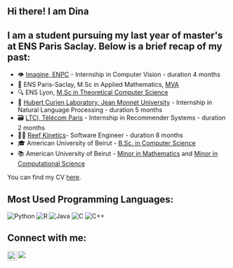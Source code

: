 ## Hi there! I am Dina

## I am a student pursuing my last year of master's at ENS Paris Saclay. Below is a brief recap of my past:

- 👁 [Imagine, ENPC](https://imagine-lab.enpc.fr) - Internship in Computer Vision - duration 4 months
- 🧠 ENS Paris-Saclay, M.Sc in Applied Mathematics, [MVA](https://www.master-mva.com)
- 🔍 ENS Lyon, [M.Sc in Theoretical Computer Science](http://informatique.ens-lyon.fr/en/academic-programs/master/master-computer-science)
- 📝 [Hubert Curien Laboratory, Jean Monnet University](https://laboratoirehubertcurien.univ-st-etienne.fr/en/teams/data-intelligence/recherch-areas/machine-learning-for-natural-language-processing.html) - Internship in Natural Language Processing - duration 5 months
- 🗃️ [LTCI, Télécom Paris](https://www.telecom-paris.fr/en/research/laboratories/information-processing-and-communication-laboratory-ltci) - Internship in Recommender Systems - duration 2 months
- 👩‍💻 [Reef Kinetics](https://www.reefkinetics.com)- Software Engineer - duration 8 months
- 🎓 American University of Beirut - [B.Sc. in Computer Science](https://www.aub.edu.lb/registrar/Documents/catalogue/undergraduate19-20/computerscience.pdf)
- 📚 American University of Beirut - [Minor in Mathematics](https://www.aub.edu.lb/registrar/Documents/catalogue/undergraduate15-16/mathematics.pdf) and [Minor in Computational Science](https://www.aub.edu.lb/fas/cs/Pages/cmps_undergraduate.aspx)

You can find my CV [here][CV].

## Most Used Programming Languages:

![Python](https://img.shields.io/badge/python-3670A0?style=flat&logo=python&logoColor=ffdd54)
![R](https://img.shields.io/badge/R-276DC3?style=flat-square&logo=r&logoColor=white)
![Java](https://img.shields.io/badge/Java-007396?style=flat-square&logo=java&logoColor=white)
![C](https://img.shields.io/badge/C-A8B9CC?style=flat-square&logo=c&logoColor=white)
![C++](https://img.shields.io/badge/C++-00599C?style=flat-square&logo=c%2B%2B&logoColor=white)


## Connect with me:

[<img align="left" width="22px" src="https://upload.wikimedia.org/wikipedia/commons/e/e9/Linkedin_icon.svg" />][LinkedIn]
[<img src="https://img.shields.io/badge/-mail-blue?style=flat&logo=Gmail&logoColor=white&link&fbclid=IwAR0WmXs7mnPRkIyDJM2sTmwz549ynOQABq5yZa2UnlxCpOKL-awG3Jkh_Ew&link=mailto:dina.el-zein@ens-lyon.fr" />][Gmail]
<br />
<br />

[CV]: https://drive.google.com/file/d/1mhFsqR7YtVn8VQOBNBiTlcd2kvDBGHTc/view?usp=sharing
[LinkedIn]: https://www.linkedin.com/in/delzein/
[Gmail]: mailto:dina.el-zein@ens-lyon.org

